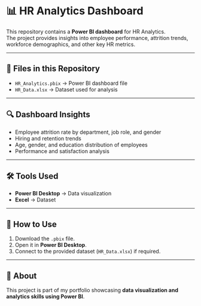 # 📊 HR Analytics Dashboard

This repository contains a **Power BI dashboard** for HR Analytics.  
The project provides insights into employee performance, attrition trends, workforce demographics, and other key HR metrics.

---

## 📁 Files in this Repository
- `HR_Analytics.pbix` → Power BI dashboard file  
- `HR_Data.xlsx` → Dataset used for analysis  

---

## 🔍 Dashboard Insights
- Employee attrition rate by department, job role, and gender  
- Hiring and retention trends  
- Age, gender, and education distribution of employees  
- Performance and satisfaction analysis  

---

## 🛠️ Tools Used
- **Power BI Desktop** → Data visualization  
- **Excel** → Dataset  

---

## 🚀 How to Use
1. Download the `.pbix` file.  
2. Open it in **Power BI Desktop**.  
3. Connect to the provided dataset (`HR_Data.xlsx`) if required.  

---

## 📌 About
This project is part of my portfolio showcasing **data visualization and analytics skills using Power BI**.

